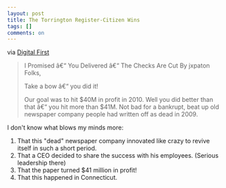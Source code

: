 ```yaml
---
layout: post
title: The Torrington Register-Citizen Wins
tags: []
comments: on
---
```

via <a href="http://jxpaton.wordpress.com/2011/03/14/i-promised-you-delivered-the-checks-are-cut/">Digital First</a>
<blockquote>I Promised â€“ You Delivered â€“ The Checks Are Cut
By jxpaton
Folks,

Take a bow â€“ you did it!

Our goal was to hit $40M in profit in 2010. Well you did better than that â€“ you hit more than $41M. Not bad for a bankrupt, beat up old newspaper company people had written off as dead in 2009.</blockquote>

I don't know what blows my minds more:

1. That this "dead" newspaper company innovated like crazy to revive itself in such a short period.
2. That a CEO decided to share the success with his employees. (Serious leadership there)
4. That the paper turned $41 million in profit!
5. That this happened in Connecticut.
